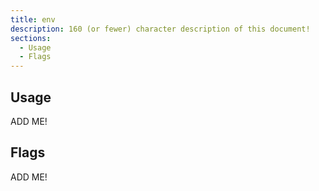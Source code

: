 ```yaml
---
title: env
description: 160 (or fewer) character description of this document!
sections:
  - Usage
  - Flags
---
```


## Usage

ADD ME!


## Flags

ADD ME!

